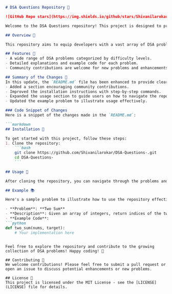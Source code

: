 ```markdown
# DSA Questions Repository 🚀

![GitHub Repo stars](https://img.shields.io/github/stars/Shivanilarokar/DSA-Questions-) ![GitHub forks](https://img.shields.io/github/forks/Shivanilarokar/DSA-Questions-) ![GitHub issues](https://img.shields.io/github/issues/Shivanilarokar/DSA-Questions-)

Welcome to the DSA Questions repository! This project is designed to provide a comprehensive set of DSA questions that can help developers of all skill levels enhance their problem-solving capabilities. Each problem is carefully curated to cover various data structures and algorithms.

## Overview 🌟

This repository aims to equip developers with a vast array of DSA problems, enabling them to enhance their problem-solving skills and coding proficiency.

## Features 🎉
- A wide range of DSA problems categorized by difficulty levels.
- Detailed explanations and example code for each problem.
- Community contributions are welcome for new problems and enhancements.

## Summary of the Changes 📜
In this update, the `README.md` file has been enhanced to provide clearer instructions for users. Key changes include:
- Added a section encouraging community contributions.
- Improved the installation instructions with step-by-step commands.
- Expanded the usage section to guide users on how to navigate the repository.
- Updated the example problem to illustrate usage effectively.

### Code Snippet of Changes
Here is a snippet of the changes made in the `README.md`:

```markdown
## Installation 🔧

To get started with this project, follow these steps:
1. Clone the repository:
    ```bash
    git clone https://github.com/Shivanilarokar/DSA-Questions-.git
    cd DSA-Questions-
    ```
    
## Usage 📖

After cloning the repository, you can navigate through the problems and start practicing! Each problem includes a detailed explanation and example code.

## Example 📚

Here's a sample problem to illustrate how to use the repository effectively:

- **Problem**: **Two Sum**
- **Description**: Given an array of integers, return indices of the two numbers such that they add up to a specific target.
- **Example Code**:
```python
def two_sum(nums, target):
    # Your implementation here
```
```

Feel free to explore the repository and contribute to the growing collection of DSA problems! Happy coding! 🎊

## Contributing 🤝
We welcome contributions! Please feel free to submit a pull request or open an issue to discuss potential enhancements or new problems.

## License 📜
This project is licensed under the MIT License - see the [LICENSE](LICENSE) file for details.
```